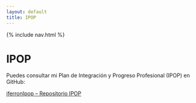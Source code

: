 ```yaml
---
layout: default
title: IPOP
---
```


{% include nav.html %}

# IPOP

Puedes consultar mi Plan de Integración y Progreso Profesional (IPOP) en GitHub:

[iferronIpop – Repositorio IPOP]([https://github.com/ismaelferron/iferronIpop.git](https://ismaelferron.github.io/iferronIpop/))
